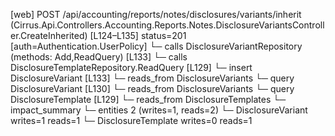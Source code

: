 [web] POST /api/accounting/reports/notes/disclosures/variants/inherit  (Cirrus.Api.Controllers.Accounting.Reports.Notes.DisclosureVariantsController.CreateInherited)  [L124–L135] status=201 [auth=Authentication.UserPolicy]
  └─ calls DisclosureVariantRepository (methods: Add,ReadQuery) [L133]
  └─ calls DisclosureTemplateRepository.ReadQuery [L129]
  └─ insert DisclosureVariant [L133]
    └─ reads_from DisclosureVariants
  └─ query DisclosureVariant [L130]
    └─ reads_from DisclosureVariants
  └─ query DisclosureTemplate [L129]
    └─ reads_from DisclosureTemplates
  └─ impact_summary
    └─ entities 2 (writes=1, reads=2)
      └─ DisclosureVariant writes=1 reads=1
      └─ DisclosureTemplate writes=0 reads=1

